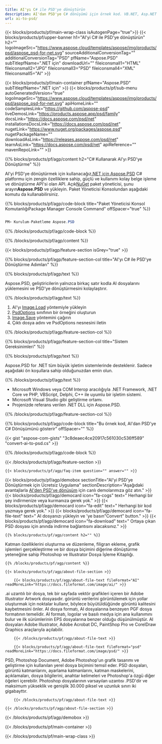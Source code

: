 ```yaml
---
title: AI'yı C# ile PSD'ye dönüştürün
description: AI'dan PSD'ye C# dönüşümü için örnek kod. VB.NET, Asp.NET veya herhangi bir .NET tabanlı uygulama içinde toplu AI dosyalarının PSD'ye dönüştürülmesi için API örnek kodunu kullanın.
url: ai-to-psd/
---
```


{{< blocks/products/pf/main-wrap-class isAutogenPage="true">}}
{{< blocks/products/pf/upper-banner h1="AI'yi C# ile PSD'ye dönüştürün" h2="" logoImageSrc="https://www.aspose.cloud/templates/aspose/img/products/psd/aspose_psd-for-net.svg" sourceAdditionalConversionTag="" additionalConversionTag="PSD" pfName="Aspose.PSD" subTitlepfName=".NET için" downloadUrl="" fileiconsmall1="HTML" fileiconsmall2="JPG" fileiconsmall3="PSD" fileiconsmall4="XML" fileiconsmall5="AI" >}}

{{< blocks/products/pf/main-container pfName="Aspose.PSD" subTitlepfName=".NET için" >}}
{{< blocks/products/pf/sub-menu autoGeneratedVersion="true" logoImageSrc="https://www.aspose.cloud/templates/aspose/img/products/psd/aspose_psd-for-net.svg" apiHomeLink="" codeSamplesLink="https://github.com/aspose-psd" liveDemosLink="https://products.aspose.app/psd/family" docsLink="https://docs.aspose.com/psd/net" installationsDocsLink="https://docs.aspose.com/psd/net" nugetLink="https://www.nuget.org/packages/aspose.psd" nugetPackageName="" downloadAsLink="https://releases.aspose.com/psd/net" learnAsLink="https://docs.aspose.com/psd/net" apiReference="" mavenRepoLink="" >}}

{{% blocks/products/pf/agp/content h2="C# Kullanarak AI'yı PSD'ye Dönüştürme" %}}

AI'yi PSD'ye dönüştürmek için kullanacağız<a href="/psd/{{< lang-code >}}net">.NET için Aspose.PSD</a> C# platformu için zengin özelliklere sahip, güçlü ve kullanımı kolay belge işleme ve dönüştürme API'si olan API. Açık<a href="https://www.nuget.org/packages/aspose.psd">NuGet</a> paket yöneticisi, şunu arayın<b>Aspose.PSD</b> ve yükleyin. Paket Yöneticisi Konsolundan aşağıdaki komutu da kullanabilirsiniz.

{{% blocks/products/pf/agp/code-block title="Paket Yöneticisi Konsol KomutanlığıPackage Manager Console Command" offSpacer="true" %}}

```cs

PM> Kurulum-Paketleme Aspose.PSD

```

{{% /blocks/products/pf/agp/code-block %}}

{{% /blocks/products/pf/agp/content %}}

{{< blocks/products/pf/agp/feature-section isGrey="true" >}}

{{% blocks/products/pf/agp/feature-section-col title="AI'yı C# ile PSD'ye Dönüştürme Adımları" %}}

{{% blocks/products/pf/agp/text %}}

 Aspose.PSD, geliştiricilerin yalnızca birkaç satır kodla AI dosyalarını yüklemesini ve PSD'ye dönüştürmesini kolaylaştırır.

{{% /blocks/products/pf/agp/text %}}

1. AI'yı [Image.Load](https://apireference.aspose.com/psd/net/aspose.psd/image/methods/load/index) yöntemiyle yükleyin
1. [PsdOptions](https://apireference.aspose.com/psd/net/aspose.psd.imageoptions/PsdOptions) sınıfının bir örneğini oluşturun
1. [Image.Save](https://apireference.aspose.com/psd/net/aspose.psd/image/methods/save/index) yöntemini çağırın
1. Çıktı dosya adını ve PsdOptions nesnesini iletin

{{% /blocks/products/pf/agp/feature-section-col %}}

{{% blocks/products/pf/agp/feature-section-col title="Sistem Gereksinimleri" %}}

{{% blocks/products/pf/agp/text %}}

 Aspose.PSD for .NET tüm büyük işletim sistemlerinde desteklenir. Sadece aşağıdaki ön koşullara sahip olduğunuzdan emin olun.

{{% /blocks/products/pf/agp/text %}}

- Microsoft Windows veya COM Interop aracılığıyla .NET Framework, .NET Core ve PHP, VBScript, Delphi, C++ ile uyumlu bir işletim sistemi.
- Microsoft Visual Studio gibi geliştirme ortamı.
- Projenizde referans verilen .NET DLL için Aspose.PSD.

{{% /blocks/products/pf/agp/feature-section-col %}}

{{% blocks/products/pf/agp/code-block title="Bu örnek kod, AI'dan PSD'ye C# Dönüşümünü gösterir" offSpacer="" %}}

{{< gist "aspose-com-gists" "3c8deaec4ce20917c561030c536ff589" "convert-ai-to-psd.cs" >}}

{{% /blocks/products/pf/agp/code-block %}}

{{< /blocks/products/pf/agp/feature-section >}}

    {{< blocks/products/pf/agp/faq-item question="" answer="" >}}
 

<!-- aboutfile Starts -->

{{< blocks/products/pf/agp/demobox sectionTitle="AI'yi PSD'ye Dönüştürmek için Ücretsiz Uygulama" sectionDescription="Aşağıdaki avantajlarla [AI'den PSD'ye dönüşüm](https://products.aspose.app/psd/conversion/ai-to-psd) için canlı demolarımıza göz atın." >}}
        {{< blocks/products/pf/agp/democard icon="fa-cogs" text=" Herhangi bir şey indirmenize veya kurmanıza gerek yok." >}}
        {{< blocks/products/pf/agp/democard icon="fa-edit" text=" Herhangi bir kod yazmaya gerek yok." >}}
        {{< blocks/products/pf/agp/democard icon="fa-file-text" text=" AI dosyanızı yükleyin ve \'ye basın\"Convert\" button." >}}
        {{< blocks/products/pf/agp/democard icon="fa-download" text=" Ortaya çıkan PSD dosyası için anında indirme bağlantısını alacaksınız." >}}

    {{% blocks/products/pf/agp/content h2="" %}}

Katman özelliklerini oluşturma ve düzenleme, filigran ekleme, grafik işlemleri gerçekleştirme ve bir dosya biçimini diğerine dönüştürme yeteneğine sahip Photoshop ve Illustrator Dosya İşleme Kitaplığı.



    {{% /blocks/products/pf/agp/content %}}

    {{< blocks/products/pf/agp/about-file-section >}}

        {{< blocks/products/pf/agp/about-file-text fileFormat="AI" readMoreLink="https://docs.fileformat.com/image/ai/" >}}
.ai uzantılı bir dosya, tek bir sayfada vektör grafikleri içeren bir Adobe Illustrator Artwork dosyasıdır. görüntü verilerini görüntülemek için yollar oluşturmak için noktalar kullanır, böylece büyütüldüğünde görüntü kalitesini kaybetmesini önler. AI dosya formatı, AI dosyalarına benzeyen PGF dosya formatının temelidir. AI formatı, logolar ve basılı medya için ana kullanımını bulur ve ilk sürümlerinin EPS dosyalarına benzer olduğu düşünülmüştür. AI dosyaları Adobe Illustrator, Adobe Acrobat DC, PaintShop Pro ve CorelDraw Graphics araçlarıyla açılabilir.

        {{< /blocks/products/pf/agp/about-file-text >}}

        {{< blocks/products/pf/agp/about-file-text fileFormat="psd" readMoreLink="https://docs.fileformat.com/image/psd/" >}}
PSD, Photoshop Document, Adobe Photoshop'un grafik tasarımı ve geliştirme için kullanılan yerel dosya biçimini temsil eder. PSD dosyaları, görüntü katmanlarını, ayarlama katmanlarını, katman maskelerini, açıklamaları, dosya bilgilerini, anahtar kelimeleri ve Photoshop'a özgü diğer öğeleri içerebilir. Photoshop dosyalarının varsayılan uzantısı .PSD'dir ve maksimum yükseklik ve genişlik 30.000 piksel ve uzunluk sınırı iki gigabayttır.

        {{< /blocks/products/pf/agp/about-file-text >}}

    {{< /blocks/products/pf/agp/about-file-section >}}

{{< /blocks/products/pf/agp/demobox >}}

<!-- aboutfile Ends -->



{{< /blocks/products/pf/main-container >}}
    
{{< /blocks/products/pf/main-wrap-class >}}
